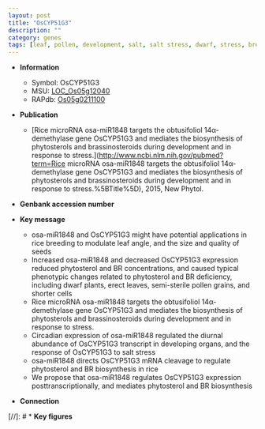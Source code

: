 ```yaml
---
layout: post
title: "OsCYP51G3"
description: ""
category: genes
tags: [leaf, pollen, development, salt, salt stress, dwarf, stress, breeding,  BR , erect, quality]
---
```


* **Information**  
    + Symbol: OsCYP51G3  
    + MSU: [LOC_Os05g12040](http://rice.plantbiology.msu.edu/cgi-bin/ORF_infopage.cgi?orf=LOC_Os05g12040)  
    + RAPdb: [Os05g0211100](http://rapdb.dna.affrc.go.jp/viewer/gbrowse_details/irgsp1?name=Os05g0211100)  

* **Publication**  
    + [Rice microRNA osa-miR1848 targets the obtusifoliol 14α-demethylase gene OsCYP51G3 and mediates the biosynthesis of phytosterols and brassinosteroids during development and in response to stress.](http://www.ncbi.nlm.nih.gov/pubmed?term=Rice microRNA osa-miR1848 targets the obtusifoliol 14α-demethylase gene OsCYP51G3 and mediates the biosynthesis of phytosterols and brassinosteroids during development and in response to stress.%5BTitle%5D), 2015, New Phytol.

* **Genbank accession number**  

* **Key message**  
    + osa-miR1848 and OsCYP51G3 might have potential applications in rice breeding to modulate leaf angle, and the size and quality of seeds
    + Increased osa-miR1848 and decreased OsCYP51G3 expression reduced phytosterol and BR concentrations, and caused typical phenotypic changes related to phytosterol and BR deficiency, including dwarf plants, erect leaves, semi-sterile pollen grains, and shorter cells
    + Rice microRNA osa-miR1848 targets the obtusifoliol 14α-demethylase gene OsCYP51G3 and mediates the biosynthesis of phytosterols and brassinosteroids during development and in response to stress.
    + Circadian expression of osa-miR1848 regulated the diurnal abundance of OsCYP51G3 transcript in developing organs, and the response of OsCYP51G3 to salt stress
    + osa-miR1848 directs OsCYP51G3 mRNA cleavage to regulate phytosterol and BR biosynthesis in rice
    + We propose that osa-miR1848 regulates OsCYP51G3 expression posttranscriptionally, and mediates phytosterol and BR biosynthesis

* **Connection**  

[//]: # * **Key figures**  


